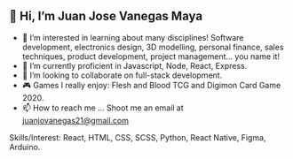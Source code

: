 ## 👋 Hi, I’m Juan Jose Vanegas Maya
- 👀 I’m interested in learning about many disciplines! Software development, electronics design, 3D modelling, personal finance, sales techniques, product development, project management... you name it!
- 🌱 I’m currently proficient in Javascript, Node, React, Express.
- 💞️ I’m looking to collaborate on full-stack development.
- 🎮 Games I really enjoy: Flesh and Blood TCG and Digimon Card Game 2020. 
- 📫 How to reach me ... Shoot me an email at juanjovanegas21@gmail.com

Skills/Interest: React, HTML, CSS, SCSS, Python, React Native, Figma, Arduino.
